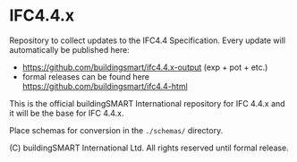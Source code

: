IFC4.4.x
========

Repository to collect updates to the IFC4.4 Specification. 
Every update will automatically be published here:
- https://github.com/buildingsmart/ifc4.4.x-output (exp + pot + etc.)
- formal releases can be found here https://github.com/buildingsmart/ifc4.4-html


This is the official buildingSMART International repository for IFC 4.4.x and it will be the base for IFC 4.4.x.

Place schemas for conversion in the `./schemas/` directory.

(C) buildingSMART International Ltd. All rights reserved until formal release.
